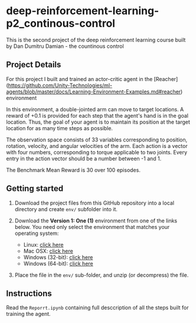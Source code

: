 # deep-reinforcement-learning-p2_continous-control
This is the second project of the deep reinforcement learning course built by Dan Dumitru Damian - the countinous control

## Project Details

For this project I built and trained an actor-critic agent in the [Reacher] (https://github.com/Unity-Technologies/ml-agents/blob/master/docs/Learning-Environment-Examples.md#reacher) environment 

In this environment, a double-jointed arm can move to target locations. A reward of +0.1 is provided for each step that the agent's hand is in the goal location. Thus, the goal of your agent is to maintain its position at the target location for as many time steps as possible.

The observation space consists of 33 variables corresponding to position, rotation, velocity, and angular velocities of the arm. Each action is a vector with four numbers, corresponding to torque applicable to two joints. Every entry in the action vector should be a number between -1 and 1.

The Benchmark Mean Reward is 30 over 100 episodes.

## Getting started

1. Download the project files from this GitHub repository into a local directory and create `env/` subfolder into it.

2. Download the **Version 1: One (1)** environment from one of the links below.  You need only select the environment that matches your operating system:
    - Linux: [click here](https://s3-us-west-1.amazonaws.com/udacity-drlnd/P2/Reacher/one_agent/Reacher_Linux.zip)
    - Mac OSX: [click here](https://s3-us-west-1.amazonaws.com/udacity-drlnd/P2/Reacher/one_agent/Reacher.app.zip)
    - Windows (32-bit): [click here](https://s3-us-west-1.amazonaws.com/udacitydrlnd/P2/Reacher/one_agent/Reacher_Windows_x86_32.zip)
    - Windows (64-bit): [click here](https://s3-us-west-1.amazonaws.com/udacitydrlnd/P2/Reacher/one_agent/Reacher_Windows_x86_64.zip)
    
3. Place the file in the `env/` sub-folder, and unzip (or decompress) the file. 

## Instructions

Read the `Reporrt.ipynb` containing full desccription of all the steps built for training the agent.
